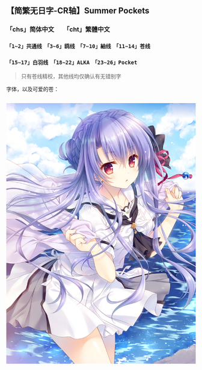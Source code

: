 ## 【简繁无日字-CR轴】Summer Pockets
### 「chs」简体中文　　「cht」繁體中文
### `「1~2」共通线　「3~6」鸥线　「7~10」紬线　「11~14」苍线`
### `「15~17」白羽线　「18~22」ALKA　「23~26」Pocket`
> 只有苍线精校，其他线均仅确认有无错别字

字体，以及可爱的苍：
```

```

![AO](AO.jpg)
